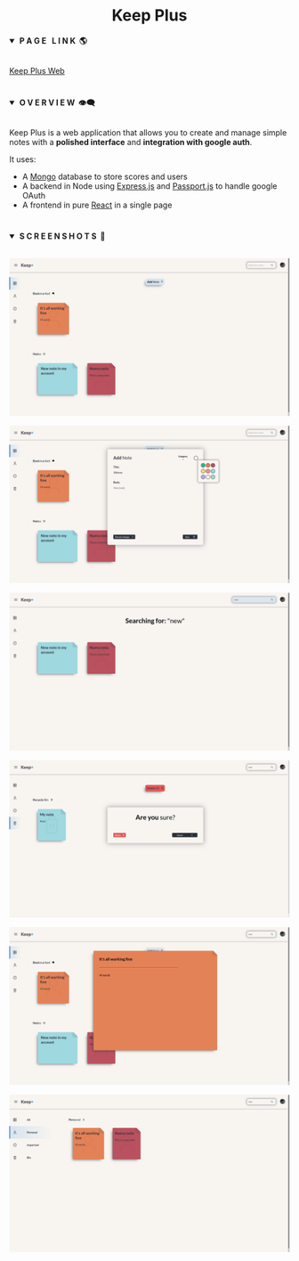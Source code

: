 <div align="center"> <h1><strong>Keep Plus</strong></h1> </div>

<details open>
<summary><strong>&nbsp;P A G E &nbsp; L I N K &nbsp;🌎</strong></summary>
<br>

[Keep Plus Web](https://keep-plus-web.herokuapp.com/)
</details>

#

<details open>
<summary><strong>&nbsp;O V E R V I E W &nbsp;👁️‍🗨️</strong></summary>
<br>

Keep Plus is a web application that allows you to create and manage
simple notes with a **polished interface** and **integration with google auth**.

It uses:
* A [Mongo](https://github.com/mongodb/mongo) database to store scores and users
* A backend in Node using [Express.js](https://github.com/expressjs/express) and [Passport.js](https://github.com/jaredhanson/passport) to handle google OAuth
* A frontend in pure [React](https://github.com/facebook/react) in a single page
</details>

#

<details open>
<summary><strong>&nbsp;S C R E E N S H O T S &nbsp;📸</strong></summary>
<br>

![main View](screenshots/main.png)

![Edit Note](screenshots/add.png)

![Note View](screenshots/search.png)

![Search View](screenshots/delete.png)

![Search View](screenshots/view.png)

![Search View](screenshots/expand.png)

</details>
